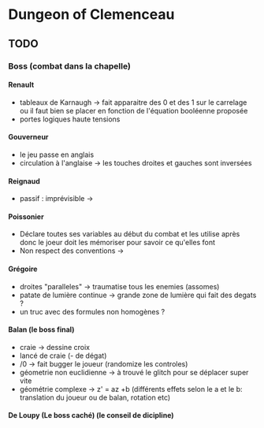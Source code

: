 # Dungeon of Clemenceau

## TODO


### Boss (combat dans la chapelle)

#### Renault
 - tableaux de Karnaugh -> fait apparaitre des 0 et des 1 sur le carrelage ou il faut bien se placer en fonction de l'équation booléenne proposée
 - portes logiques haute tensions


#### Gouverneur
 - le jeu passe en anglais
 - circulation à l'anglaise -> les touches droites et gauches sont inversées

#### Reignaud
 - passif : imprévisible -> 

#### Poissonier
 - Déclare toutes ses variables au début du combat et les utilise après donc le joeur doit les mémoriser pour savoir ce qu'elles font
 - Non respect des conventions -> 

#### Grégoire
 - droites "paralleles" -> traumatise tous les enemies (assomes)
 - patate de lumière continue -> grande zone de lumière qui fait des degats ? 
 - un truc avec des formules non homogènes ?

#### Balan (le boss final)
 - craie -> dessine croix
 - lancé de craie (- de dégat)
 - /0 -> fait bugger le joueur (randomize les controles)
 - géometrie non euclidienne -> à trouvé le glitch pour se déplacer super vite
 - géométrie complexe -> z' = az +b (différents effets selon le a et le b: translation du joueur ou de balan, rotation etc)

#### De Loupy (Le boss caché) (le conseil de dicipline)
